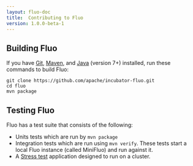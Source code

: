 ```yaml
---
layout: fluo-doc
title:  Contributing to Fluo
version: 1.0.0-beta-1
---
```


Building Fluo
-------------

If you have [Git], [Maven], and [Java][java] (version 7+) installed, run these commands
to build Fluo:

    git clone https://github.com/apache/incubator-fluo.git
    cd fluo
    mvn package

Testing Fluo
------------

Fluo has a test suite that consists of the following:

* Units tests which are run by `mvn package`
* Integration tests which are run using `mvn verify`.  These tests start
a local Fluo instance (called MiniFluo) and run against it.
* A [Stress test][Stress] application designed to run on a cluster.

[Git]: http://git-scm.com/
[java]: https://www.oracle.com/java/index.html
[Maven]: http://maven.apache.org/
[Stress]: https://github.com/astralway/stresso
